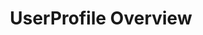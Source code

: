 ---
title: UserProfile Overview
description: UserProfile NativeScript code samples
position: 43
slug: nativescript-code-samples-userprofile
---